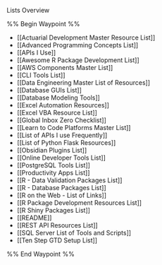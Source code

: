 Lists Overview

%% Begin Waypoint %%
- [[Actuarial Development Master Resource List]]
- [[Advanced Programming Concepts List]]
- [[APIs I Use]]
- [[Awesome R Package Development List]]
- [[AWS Components Master List]]
- [[CLI Tools List]]
- [[Data Engineering Master List of Resources]]
- [[Database GUIs List]]
- [[Database Modeling Tools]]
- [[Excel Automation Resources]]
- [[Excel VBA Resource List]]
- [[Global Inbox Zero Checklist]]
- [[Learn to Code Platforms Master List]]
- [[List of APIs I use Frequently]]
- [[List of Python Flask Resources]]
- [[Obsidian Plugins List]]
- [[Online Developer Tools List]]
- [[PostgreSQL Tools List]]
- [[Productivity Apps List]]
- [[R - Data Validation Packages List]]
- [[R - Database Packages List]]
- [[R on the Web - List of Links]]
- [[R Package Development Resources List]]
- [[R Shiny Packages List]]
- [[README]]
- [[REST API Resources List]]
- [[SQL Server List of Tools and Scripts]]
- [[Ten Step GTD Setup List]]

%% End Waypoint %%